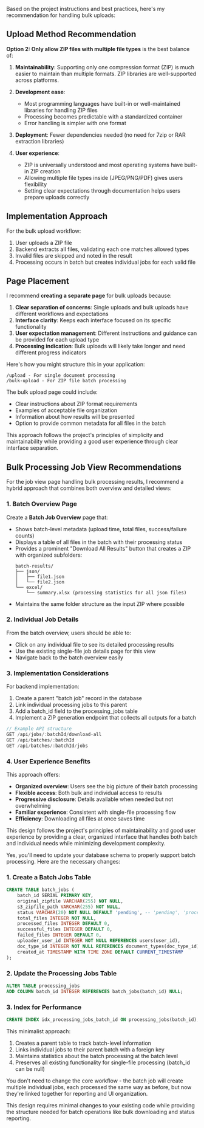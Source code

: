 
Based on the project instructions and best practices, here's my recommendation for handling bulk uploads:

## Upload Method Recommendation

**Option 2: Only allow ZIP files with multiple file types** is the best balance of:

1. **Maintainability**: Supporting only one compression format (ZIP) is much easier to maintain than multiple formats. ZIP libraries are well-supported across platforms.

2. **Development ease**: 
   - Most programming languages have built-in or well-maintained libraries for handling ZIP files
   - Processing becomes predictable with a standardized container
   - Error handling is simpler with one format

3. **Deployment**: Fewer dependencies needed (no need for 7zip or RAR extraction libraries)

4. **User experience**: 
   - ZIP is universally understood and most operating systems have built-in ZIP creation
   - Allowing multiple file types inside (JPEG/PNG/PDF) gives users flexibility
   - Setting clear expectations through documentation helps users prepare uploads correctly

## Implementation Approach

For the bulk upload workflow:
1. User uploads a ZIP file
2. Backend extracts all files, validating each one matches allowed types
3. Invalid files are skipped and noted in the result
4. Processing occurs in batch but creates individual jobs for each valid file

## Page Placement

I recommend **creating a separate page** for bulk uploads because:

1. **Clear separation of concerns**: Single uploads and bulk uploads have different workflows and expectations
2. **Interface clarity**: Keeps each interface focused on its specific functionality
3. **User expectation management**: Different instructions and guidance can be provided for each upload type
4. **Processing indication**: Bulk uploads will likely take longer and need different progress indicators

Here's how you might structure this in your application:

```
/upload - For single document processing
/bulk-upload - For ZIP file batch processing
```

The bulk upload page could include:
- Clear instructions about ZIP format requirements
- Examples of acceptable file organization
- Information about how results will be presented
- Option to provide common metadata for all files in the batch

This approach follows the project's principles of simplicity and maintainability while providing a good user experience through clear interface separation.



## Bulk Processing Job View Recommendations

For the job view page handling bulk processing results, I recommend a hybrid approach that combines both overview and detailed views:

### 1. Batch Overview Page

Create a **Batch Job Overview** page that:

- Shows batch-level metadata (upload time, total files, success/failure counts)
- Displays a table of all files in the batch with their processing status
- Provides a prominent "Download All Results" button that creates a ZIP with organized subfolders:
  ```
  batch-results/
  ├── json/
  │   ├── file1.json
  │   └── file2.json
  └── excel/
      └── summary.xlsx (processing statistics for all json files)
  
  ```
- Maintains the same folder structure as the input ZIP where possible

### 2. Individual Job Details

From the batch overview, users should be able to:
- Click on any individual file to see its detailed processing results
- Use the existing single-file job details page for this view
- Navigate back to the batch overview easily

### 3. Implementation Considerations

For backend implementation:
1. Create a parent "batch job" record in the database
2. Link individual processing jobs to this parent
3. Add a batch_id field to the processing_jobs table
4. Implement a ZIP generation endpoint that collects all outputs for a batch

```typescript
// Example API structure
GET /api/jobs/:batchId/download-all
GET /api/batches/:batchId
GET /api/batches/:batchId/jobs
```

### 4. User Experience Benefits

This approach offers:

- **Organized overview**: Users see the big picture of their batch processing
- **Flexible access**: Both bulk and individual access to results
- **Progressive disclosure**: Details available when needed but not overwhelming
- **Familiar experience**: Consistent with single-file processing flow
- **Efficiency**: Downloading all files at once saves time

This design follows the project's principles of maintainability and good user experience by providing a clear, organized interface that handles both batch and individual needs while minimizing development complexity.



Yes, you'll need to update your database schema to properly support batch processing. Here are the necessary changes:

### 1. Create a Batch Jobs Table

```sql
CREATE TABLE batch_jobs (
    batch_id SERIAL PRIMARY KEY,
    original_zipfile VARCHAR(255) NOT NULL,
    s3_zipfile_path VARCHAR(255) NOT NULL,
    status VARCHAR(20) NOT NULL DEFAULT 'pending', -- 'pending', 'processing', 'success', 'partial_success', 'failed'
    total_files INTEGER NOT NULL,
    processed_files INTEGER DEFAULT 0,
    successful_files INTEGER DEFAULT 0,
    failed_files INTEGER DEFAULT 0,
    uploader_user_id INTEGER NOT NULL REFERENCES users(user_id),
    doc_type_id INTEGER NOT NULL REFERENCES document_types(doc_type_id),
    created_at TIMESTAMP WITH TIME ZONE DEFAULT CURRENT_TIMESTAMP
);
```

### 2. Update the Processing Jobs Table

```sql
ALTER TABLE processing_jobs
ADD COLUMN batch_id INTEGER REFERENCES batch_jobs(batch_id) NULL;
```

### 3. Index for Performance

```sql
CREATE INDEX idx_processing_jobs_batch_id ON processing_jobs(batch_id);
```

This minimalist approach:

1. Creates a parent table to track batch-level information
2. Links individual jobs to their parent batch with a foreign key
3. Maintains statistics about the batch processing at the batch level
4. Preserves all existing functionality for single-file processing (batch_id can be null)

You don't need to change the core workflow - the batch job will create multiple individual jobs, each processed the same way as before, but now they're linked together for reporting and UI organization.

This design requires minimal changes to your existing code while providing the structure needed for batch operations like bulk downloading and status reporting.


